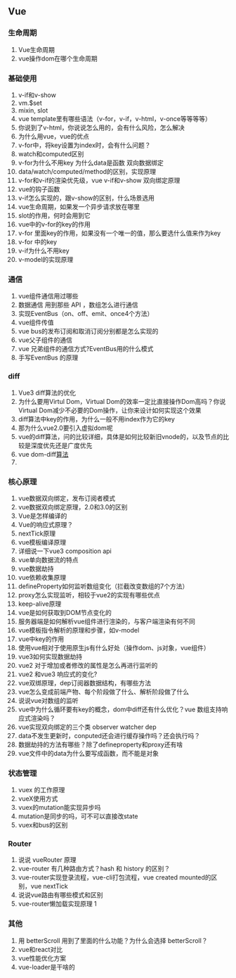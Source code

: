 ## Vue

### 生命周期

1. Vue生命周期
2. vue操作dom在哪个生命周期

### 基础使用

1. v-if和v-show
2. vm.$set
3. mixin, slot
4. vue template里有哪些语法（v-for，v-if，v-html，v-once等等等等）
5. 你说到了v-html，你说说怎么用的，会有什么风险，怎么解决
6. 为什么用vue，vue的优点
7. v-for中，将key设置为index时，会有什么问题？
8. watch和computed区别
9. v-for为什么不用key 为什么data是函数 双向数据绑定
10. data/watch/computed/method的区别，实现原理
11. v-for和v-if的渲染优先级，vue v-if和v-show 双向绑定原理
12. vue的钩子函数
13. v-if怎么实现的，跟v-show的区别，什么场景选用
14. vue生命周期，如果发一个异步请求放在哪里
15. slot的作用，何时会用到它
16. vue中的v-for的key的作用
17. v-for 里面key的作用，如果没有一个唯一的值，那么要选什么值来作为key
18. v-for 中的key
19. v-if为什么不用key
20. v-model的实现原理

### 通信

1. vue组件通信用过哪些
2. 数据通信 用到那些 API ，数组怎么进行通信
3. 实现EventBus（on、off、emit、once4个方法）
4. vue组件传值
5. vue bus的发布订阅和取消订阅分别都是怎么实现的
6. vue父子组件的通信
7. vue 兄弟组件的通信方式?EventBus用的什么模式
8. 手写EventBus 的原理

### diff

1. Vue3 diff算法的优化
2. 为什么要用Virtul Dom，Virtual Dom的效率一定比直接操作Dom高吗？你说Virtual Dom减少不必要的Dom操作，让你来设计如何实现这个效果
3. diff算法中key的作用，为什么一般不用index作为它的key
4. 那为什么vue2.0要引入虚拟dom呢
5. vue的diff算法，问的比较详细，具体是如何比较新旧vnode的，以及节点的比较是深度优先还是广度优先
6. vue dom-diff[算法](https://www.nowcoder.com/jump/super-jump/word?word=算法)
7. 

### 核心原理

1. vue数据双向绑定，发布订阅者模式
2. vue数据双向绑定原理，2.0和3.0的区别
3. Vue是怎样编译的
4. Vue的响应式原理？
5. nextTick原理
6. vue模板编译原理
7. 详细说一下vue3 composition api
8. vue单向数据流的特点
9. vue数据劫持
10. vue依赖收集原理
11. defineProperty如何监听数组变化（拦截改变数组的7个方法）
12. proxy怎么实现监听，相较于vue2的实现有哪些优点
13. keep-alive原理
14. vue是如何获取到DOM节点变化的
15. 服务器端是如何解析vue组件进行渲染的，与客户端渲染有何不同
16. vue模板指令解析的原理和步骤，如v-model
17. vue中key的作用
18. 使用vue相对于使用原生js有什么好处（操作dom、js对象，vue组件）
19. vue3如何实现数据劫持
20. vue2 对于增加或者修改的属性是怎么再进行监听的
21. vue2 和vue3 响应式的变化?
22. vue双绑原理，dep订阅器数据结构，有哪些方法
23. vue怎么变成前端产物、每个阶段做了什么、解析阶段做了什么
24. 说说vue对数组的监听
25. vue中为什么循环要有key的概念，dom中diff还有什么优化？vue 数组支持响应式渲染吗？
26. vue实现双向绑定的三个类 observer watcher dep
27. data不发生更新时，conputed还会进行缓存操作吗？还会执行吗？
28. 数据劫持的方法有哪些？除了defineproperty和proxy还有啥
29. vue文件中的data为什么要写成函数，而不能是对象

### 状态管理

1. vuex 的工作原理
2. vueX使用方式
3. vuex的mutation能实现异步吗
4. mutation是同步的吗，可不可以直接改state
5. vuex和bus的区别

### Router

1. 说说 vueRouter 原理
2. vue-router 有几种路由方式？hash 和 history 的区别？
3. vue-router实现登录流程，vue-cli打包流程，vue created mounted的区别，vue nextTick
4. 说说vue路由有哪些模式和区别
5. vue-router懒加载实现原理
1
### 其他

1. 用 betterScroll 用到了里面的什么功能？为什么会选择 betterScroll？
2. vue和react对比
3. vue性能优化方案
4. vue-loader是干啥的
